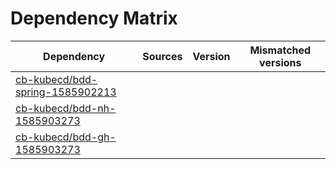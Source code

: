 # Dependency Matrix

Dependency | Sources | Version | Mismatched versions
---------- | ------- | ------- | -------------------
[cb-kubecd/bdd-spring-1585902213](https://github.com/cb-kubecd/bdd-spring-1585902213.git) |  | []() | 
[cb-kubecd/bdd-nh-1585903273](https://github.com/cb-kubecd/bdd-nh-1585903273.git) |  | []() | 
[cb-kubecd/bdd-gh-1585903273](https://github.com/cb-kubecd/bdd-gh-1585903273.git) |  | []() | 
